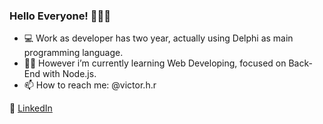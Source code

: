### Hello Everyone! 🙋🏻‍♂️


- 💻 Work as developer has two year, actually using Delphi as main programming language.
- 👨‍💻 However i’m currently learning Web Developing, focused on Back-End with Node.js.
- 📫 How to reach me: @victor.h.r


💼 <a href="https://www.linkedin.com/in/victor-rodrigues-8b6369174/">LinkedIn </a>
